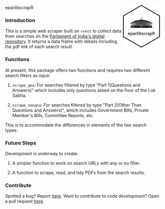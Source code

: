 eparlibscrapR <img src='man/figures/logo.png' align="right" height="139" />


### Introduction

This is a simple web scraper built on `rvest` to collect data from searches on the [Parliament of India's digital repository](https://eparlib.nic.in). It returns a data frame with details including the pdf link of each search result.


### Functions

At present, this package offers two functions and requires two different search filters as input:

1. `scrape_qna`: For searches filtered by type "Part 1(Questions and Answers)" which includes only questions asked on the floor of the Lok Sabha.

2. `scrape_nonqna`: For searches filtered by type "Part 2(Other Than Questions and Answers)", which includes Government Bills, Private Member's Bills, Committee Reports, etc.

This is to accommodate the differences in elements of the two search types.


### Future Steps

Development is underway to create:

1. A simpler function to work on search URLs with any or no filter.

2. A function to scrape, read, and tidy PDFs from the search results.


### Contribute

Spotted a bug? Report [here](https://github.com/avkarandikar/eparlibscrapR/issues). Want to contribute to code development? Open a pull request [here](https://github.com/avkarandikar/eparlibscrapR).
